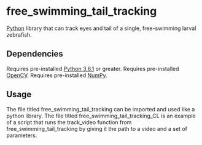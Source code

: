 # free_swimming_tail_tracking
[Python](https://www.python.org/) library that can track eyes and tail of a single, free-swimming larval zebrafish.

## Dependencies
Requires pre-installed [Python 3.6.1](https://www.python.org/downloads/release/python-361/) or greater. 
Requires pre-installed [OpenCV](https://opencv.org/).
Requires pre-installed [NumPy](http://www.numpy.org/).

## Usage
The file titled free_swimming_tail_tracking can be imported and used like a python library.
The file titled free_swimming_tail_tracking_CL is an example of a script that runs the track_video function from free_swimming_tail_tracking by giving it the path to a video and a set of parameters.
